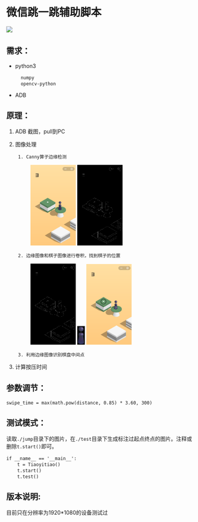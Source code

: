 # 微信跳一跳辅助脚本
<img src="./resource/jump.gif" width = "30%" />

## 需求：
* python3

        numpy
        opencv-python
* ADB

## 原理：
1. ADB 截图，pull到PC   
2. 图像处理

        1. Canny算子边缘检测
                
      <figure >
            <img src="./resource/00001.png" width = "30%">         <img src="./resource/Canny.png" width = "30%">
      </figure>
        
        2. 边缘图像和棋子图像进行卷积，找到棋子的位置
        
      <figure >
            <img src="./resource/Canny.png" width = "30%" >
            <img src="./kernel.png" width = "5%" >
            <img src="./resource/result.png" width = "30%" >
      </figure>
      
        3. 利用边缘图像识别棋盘中间点
3. 计算按压时间 

## 参数调节：
```shell
swipe_time = max(math.pow(distance, 0.85) * 3.60, 300)
```

## 测试模式：
读取```./jump```目录下的图片，在```./test```目录下生成标注过起点终点的图片。注释或删除```t.start()```即可。
```shell
if __name__ == '__main__':
    t = Tiaoyitiao()
    t.start()
    t.test()
```
## 版本说明:
目前只在分辨率为1920*1080的设备测试过


